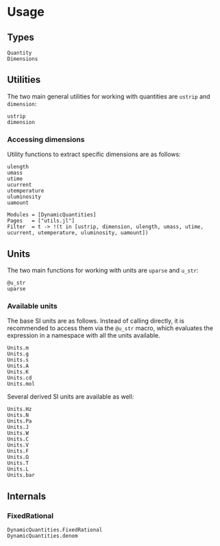 # Usage

## Types

```@docs
Quantity
Dimensions
```

## Utilities

The two main general utilities for working
with quantities are `ustrip` and `dimension`:

```@docs
ustrip
dimension
```

### Accessing dimensions

Utility functions to extract specific dimensions are as follows:

```@docs
ulength
umass
utime
ucurrent
utemperature
uluminosity
uamount
```

```@autodocs
Modules = [DynamicQuantities]
Pages   = ["utils.jl"]
Filter  = t -> !(t in [ustrip, dimension, ulength, umass, utime, ucurrent, utemperature, uluminosity, uamount])
```

## Units

The two main functions for working with units are `uparse` and `u_str`:

```@docs
@u_str
uparse
```

### Available units

The base SI units are as follows.
Instead of calling directly, it is recommended to access them via
the `@u_str` macro, which evaluates the expression
in a namespace with all the units available.

```@docs
Units.m
Units.g
Units.s
Units.A
Units.K
Units.cd
Units.mol
```

Several derived SI units are available as well:

```@docs
Units.Hz
Units.N
Units.Pa
Units.J
Units.W
Units.C
Units.V
Units.F
Units.Ω
Units.T
Units.L
Units.bar
```

## Internals

### FixedRational

```@docs
DynamicQuantities.FixedRational
DynamicQuantities.denom
```

